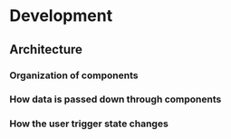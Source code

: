 # Development
## Architecture
### Organization of components

### How data is passed down through components

### How the user trigger state changes
